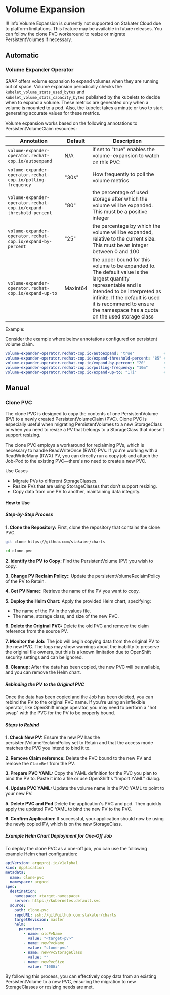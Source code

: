 
# Volume Expansion

!!! info
    Volume Expansion is currently not supported on Stakater Cloud due to platform limitations. This feature may be available in future releases. You can follow the clone PVC workaround to resize or migrate PersistentVolumes if necessary.

## Automatic

### Volume Expander Operator

SAAP offers volume expansion to expand volumes when they are running out of space. Volume expansion periodically checks the `kubelet_volume_stats_used_bytes` and `kubelet_volume_stats_capacity_bytes` published by the kubelets to decide when to expand a volume. These metrics are generated only when a volume is mounted to a pod. Also, the kubelet takes a minute or two to start generating accurate values for these metrics.

Volume expansion works based on the following annotations to PersistentVolumeClaim resources:

| Annotation               | Default                    | Description                                                                                                   |
| -------------------- | --------------------------------|----------------------------------------------------------------------------- |
|`volume-expander-operator.redhat-cop.io/autoexpand`|N/A|if set to "true" enables the volume-expansion to watch on this PVC|
|`volume-expander-operator.redhat-cop.io/polling-frequency`|"30s"|How frequently to poll the volume metrics|
|`volume-expander-operator.redhat-cop.io/expand-threshold-percent`|"80"|the percentage of used storage after which the volume will be expanded. This must be a positive integer|
|`volume-expander-operator.redhat-cop.io/expand-by-percent`|"25"|the percentage by which the volume will be expanded, relative to the current size. This must be an integer between 0 and 100|
|`volume-expander-operator.redhat-cop.io/expand-up-to`|MaxInt64|the upper bound for this volume to be expanded to. The default value is the largest quantity representable and is intended to be interpreted as infinite. If the default is used it is recommend to ensure the namespace has a quota on the used storage class|

Example:

Consider the example where below annotations configured on persistent volume claim.

```yaml
volume-expander-operator.redhat-cop.io/autoexpand: 'true'             # Enables the volume-expansion to watch on this PVC
volume-expander-operator.redhat-cop.io/expand-threshold-percent: "85" # Volume expansion will expand the volume when 85 percent of storage is consumed
volume-expander-operator.redhat-cop.io/expand-by-percent: "20"        # Volume expansion will expand PVC by 20 percent when 85 percent of storage is consumed
volume-expander-operator.redhat-cop.io/polling-frequency: "10m"       # Volume expansion poll the volume metrics after every 10 minutes
volume-expander-operator.redhat-cop.io/expand-up-to: "1Ti"            # Volume will be expanded no more than 1TB
```

## Manual

### Clone PVC

The clone PVC is designed to copy the contents of one PersistentVolume (PV) to a newly created PersistentVolumeClaim (PVC). Clone PVC is especially useful when migrating PersistentVolumes to a new StorageClass or when you need to resize a PV that belongs to a StorageClass that doesn’t support resizing.

The clone PVC employs a workaround for reclaiming PVs, which is necessary to handle ReadWriteOnce (RWO) PVs. If you're working with a ReadWriteMany (RWX) PV, you can directly run a copy job and attach the Job-Pod to the existing PVC—there's no need to create a new PVC.

Use Cases

- Migrate PVs to different StorageClasses.
- Resize PVs that are using StorageClasses that don’t support resizing.
- Copy data from one PV to another, maintaining data integrity.

#### How to Use

##### Step-by-Step Process

**1. Clone the Repository:** First, clone the repository that contains the clone PVC.

```bash
git clone https://github.com/stakater/charts

cd clone-pvc
```

**2. Identify the PV to Copy:** Find the PersistentVolume (PV) you wish to copy.

**3. Change PV Reclaim Policy:**: Update the persistentVolumeReclaimPolicy of the PV to Retain.

**4. Get PV Name:**: Retrieve the name of the PV you want to copy.

**5. Deploy the Helm Chart:** Apply the provided Helm chart, specifying:

- The name of the PV in the values file.
- The name, storage class, and size of the new PVC.

**6. Delete the Original PVC:** Delete the old PVC and remove the claim reference from the source PV.

**7. Monitor the Job:** The job will begin copying data from the original PV to the new PVC. The logs may show warnings about the inability to preserve the original file owners, but this is a known limitation due to OpenShift security settings and can be ignored.

**8. Cleanup:** After the data has been copied, the new PVC will be available, and you can remove the Helm chart.

##### Rebinding the PV to the Original PVC

Once the data has been copied and the Job has been deleted, you can rebind the PV to the original PVC name. If you're using an inflexible operator, like OpenShift image operator, you may need to perform a "hot swap" with the PVC for the PV to be properly bound.

##### Steps to Rebind

**1. Check New PV:** Ensure the new PV has the persistentVolumeReclaimPolicy set to Retain and that the access mode matches the PVC you intend to bind it to.

**2. Remove Claim reference:** Delete the PVC bound to the new PV and remove the `ClaimRef` from the PV.

**3. Prepare PVC YAML:** Copy the YAML definition for the PVC you plan to bind the PV to. Paste it into a file or use OpenShift's "Import YAML" dialog.

**4. Update PVC YAML:** Update the volume name in the PVC YAML to point to your new PV.

**5. Delete PVC and Pod** Delete the application's PVC and pod. Then quickly apply the updated PVC YAML to bind the new PV to the PVC.

**6. Confirm Application:** If successful, your application should now be using the newly copied PV, which is on the new StorageClass.

##### Example Helm Chart Deployment for One-Off Job

To deploy the clone PVC as a one-off job, you can use the following example Helm chart configuration:

```yaml
apiVersion: argoproj.io/v1alpha1
kind: Application
metadata:
  name: clone-pvc
  namespace: argocd
spec:
  destination:
    namespace: <target-namespace>
    server: https://kubernetes.default.svc
  source:
    path: clone-pvc
    repoURL: ssh://git@github.com:stakater/charts
    targetRevision: master
    helm:
      parameters:
        - name: oldPvName
          value: "<target-pv>"
        - name: newPvcName
          value: "clone-pvc"
        - name: newPvcStorageClass
          value: ""
        - name: newPvcSize
          value: "100Gi"
```

By following this process, you can effectively copy data from an existing PersistentVolume to a new PVC, ensuring the migration to new StorageClasses or resizing needs are met.
